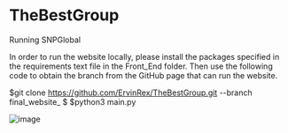 # TheBestGroup


Running SNPGlobal 

In order to run the website locally, please install the packages specified in the requirements text file in the Front_End folder. 
Then use the following code to obtain the branch from the GitHub page that can run the website. 

$git clone https://github.com/ErvinRex/TheBestGroup.git --branch final_website_
$
$python3 main.py

![image](https://user-images.githubusercontent.com/93330362/156573106-2eeff7be-abb3-4784-a07c-dfc6219d4c4b.png)

